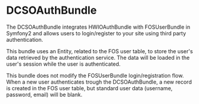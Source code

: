 DCSOAuthBundle
==============

The DCSOAuthBundle integrates HWIOAuthBundle with FOSUserBundle in Symfony2 and allows users to login/register to your site using third party authentication.

This bundle uses an Entity, related to the FOS user table, to store the user's data retrieved by the authentication service. The data will be loaded in the user's session while the user is authenticated.

This bundle does not modify the FOSUserBundle login/registration flow. When a new user authenticates trough the DCSOAuthBundle, a new record is created in the FOS user table, but standard user data (username, password, email) will be blank.